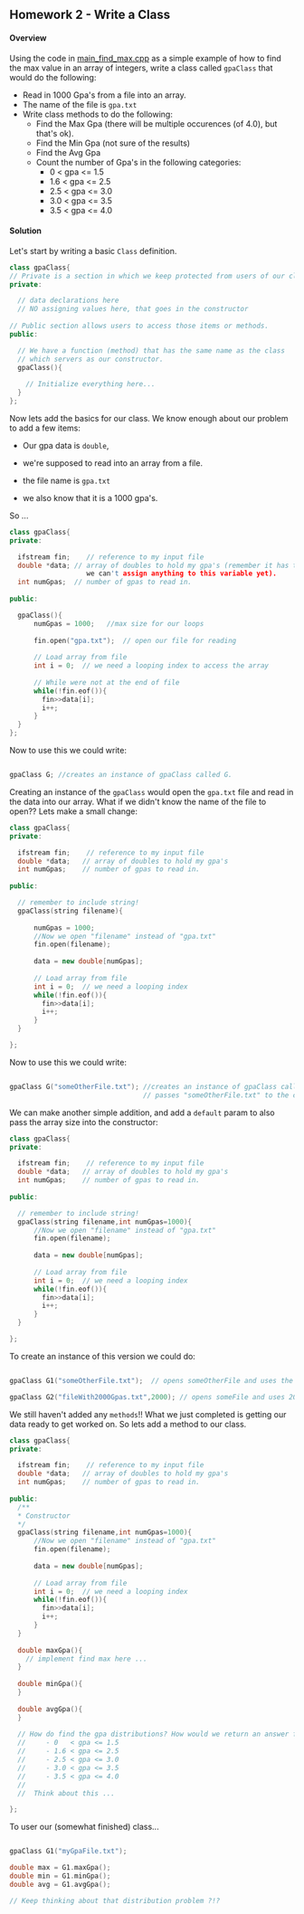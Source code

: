 ## Homework 2 - Write a Class

#### Overview

Using the code in [main_find_max.cpp](https://github.com/rugbyprof/1063-Data-Structures/blob/master/Lectures/L08/gpaClass/main_find_max.cpp) as a simple example of how to find the max value in an array of integers, write a class called `gpaClass` that would do the following:

- Read in 1000 Gpa's from a file into an array.
- The name of the file is `gpa.txt`
- Write class methods to do the following:
    - Find the Max Gpa (there will be multiple occurences (of 4.0), but that's ok).
    - Find the Min Gpa (not sure of the results)
    - Find the Avg Gpa 
    - Count the number of Gpa's in the following categories:
       - 0   < gpa <= 1.5
       - 1.6 < gpa <= 2.5
       - 2.5 < gpa <= 3.0
       - 3.0 < gpa <= 3.5
       - 3.5 < gpa <= 4.0        

#### Solution 

Let's start by writing a basic `Class` definition.

```cpp
class gpaClass{
// Private is a section in which we keep protected from users of our class.
private:

  // data declarations here
  // NO assigning values here, that goes in the constructor
  
// Public section allows users to access those items or methods.
public:

  // We have a function (method) that has the same name as the class
  // which servers as our constructor.
  gpaClass(){
  
    // Initialize everything here...
  }
};

```

Now lets add the basics for our class. We know enough about our problem to add a few items: 

 - Our gpa data is `double`, 
 - we're supposed to read into an array from a file. 
 
 - the file name is `gpa.txt`
 - we also know that it is a 1000 gpa's. 

So ...

```cpp
class gpaClass{
private:

  ifstream fin;    // reference to my input file
  double *data; // array of doubles to hold my gpa's (remember it has to be a pointer because
                   we can't assign anything to this variable yet).
  int numGpas;  // number of gpas to read in.
  
public:

  gpaClass(){
      numGpas = 1000;   //max size for our loops
      
      fin.open("gpa.txt");  // open our file for reading
      
      // Load array from file
      int i = 0;  // we need a looping index to access the array
      
      // While were not at the end of file
      while(!fin.eof()){
        fin>>data[i];
        i++;
      }
  }
};

```

Now to use this we could write:

```cpp

gpaClass G; //creates an instance of gpaClass called G. 
```

Creating an instance of the `gpaClass` would open the `gpa.txt` file and read in the data into our array. What if we didn't know the name of the file to open?? Lets make a small change:

```cpp
class gpaClass{
private:

  ifstream fin;    // reference to my input file
  double *data;   // array of doubles to hold my gpa's
  int numGpas;    // number of gpas to read in.
  
public:

  // remember to include string!
  gpaClass(string filename){
  
      numGpas = 1000;
      //Now we open "filename" instead of "gpa.txt"
      fin.open(filename);
      
      data = new double[numGpas];
      
      // Load array from file
      int i = 0;  // we need a looping index
      while(!fin.eof()){
        fin>>data[i];
        i++;
      }
  }

};

```

Now to use this we could write:

```cpp

gpaClass G("someOtherFile.txt"); //creates an instance of gpaClass called G and 
                                 // passes "someOtherFile.txt" to the constructor. 
```

We can make another simple addition, and add a `default` param to also pass the array size into the constructor:

```cpp
class gpaClass{
private:

  ifstream fin;    // reference to my input file
  double *data;   // array of doubles to hold my gpa's
  int numGpas;    // number of gpas to read in.
  
public:

  // remember to include string!
  gpaClass(string filename,int numGpas=1000){
      //Now we open "filename" instead of "gpa.txt"
      fin.open(filename);
      
      data = new double[numGpas];
      
      // Load array from file
      int i = 0;  // we need a looping index
      while(!fin.eof()){
        fin>>data[i];
        i++;
      }
  }

};

```
To create an instance of this version we could do:

```cpp

gpaClass G1("someOtherFile.txt");  // opens someOtherFile and uses the default 1000 for numGpas 

gpaClass G2("fileWith2000Gpas.txt",2000); // opens someFile and uses 2000 for numGpas 
```

We still haven't added any `methods`!! What we just completed is getting our data ready to get worked on. So lets add a method to our class.

```cpp
class gpaClass{
private:

  ifstream fin;    // reference to my input file
  double *data;   // array of doubles to hold my gpa's
  int numGpas;    // number of gpas to read in.
  
public:
  /**
  * Constructor
  */
  gpaClass(string filename,int numGpas=1000){
      //Now we open "filename" instead of "gpa.txt"
      fin.open(filename);
      
      data = new double[numGpas];
      
      // Load array from file
      int i = 0;  // we need a looping index
      while(!fin.eof()){
        fin>>data[i];
        i++;
      }
  }
  
  double maxGpa(){
    // implement find max here ... 
  }
  
  double minGpa(){
  }
  
  double avgGpa(){
  }
  
  // How do find the gpa distributions? How would we return an answer from a function that computed something like:
  //     - 0   < gpa <= 1.5 
  //     - 1.6 < gpa <= 2.5
  //     - 2.5 < gpa <= 3.0
  //     - 3.0 < gpa <= 3.5
  //     - 3.5 < gpa <= 4.0  
  //  
  //  Think about this ... 

};

```
To user our (somewhat finished) class...

```cpp

gpaClass G1("myGpaFile.txt"); 

double max = G1.maxGpa();
double min = G1.minGpa();
double avg = G1.avgGpa();

// Keep thinking about that distribution problem ?!? 

```


